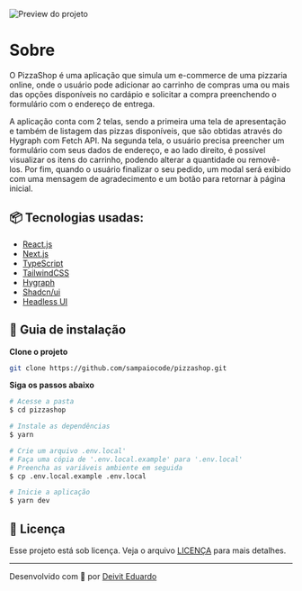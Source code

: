 ![Preview do projeto](https://i.imgur.com/ACLnp4n.png)

# Sobre

O PizzaShop é uma aplicação que simula um e-commerce de uma pizzaria online, onde o usuário pode adicionar ao carrinho de compras uma ou mais das opções disponíveis no cardápio e solicitar a compra preenchendo o formulário com o endereço de entrega.

A aplicação conta com 2 telas, sendo a primeira uma tela de apresentação e também de listagem das pizzas disponíveis, que são obtidas através do Hygraph com Fetch API. Na segunda tela, o usuário precisa preencher um formulário com seus dados de endereço, e ao lado direito, é possível visualizar os itens do carrinho, podendo alterar a quantidade ou removê-los. Por fim, quando o usuário finalizar o seu pedido, um modal será exibido com uma mensagem de agradecimento e um botão para retornar à página inicial.

## 📦 Tecnologias usadas:

- [React.js](https://react.dev/)
- [Next.js](https://nextjs.org/)
- [TypeScript](https://www.typescriptlang.org/)
- [TailwindCSS](https://tailwindcss.com/)
- [Hygraph](https://hygraph.com/)
- [Shadcn/ui](https://ui.shadcn.com/)
- [Headless UI](https://headlessui.com/)

## 🔨 Guia de instalação

**Clone o projeto**

```bash
git clone https://github.com/sampaiocode/pizzashop.git
```

**Siga os passos abaixo**

```bash
# Acesse a pasta
$ cd pizzashop

# Instale as dependências
$ yarn

# Crie um arquivo .env.local'
# Faça uma cópia de '.env.local.example' para '.env.local'
# Preencha as variáveis ambiente em seguida
$ cp .env.local.example .env.local

# Inicie a aplicação
$ yarn dev
```

## 📄 Licença

Esse projeto está sob licença. Veja o arquivo [LICENÇA](LICENSE) para mais detalhes.

---

Desenvolvido com 💙 por [Deivit Eduardo](https://github.com/sampaiocode)
